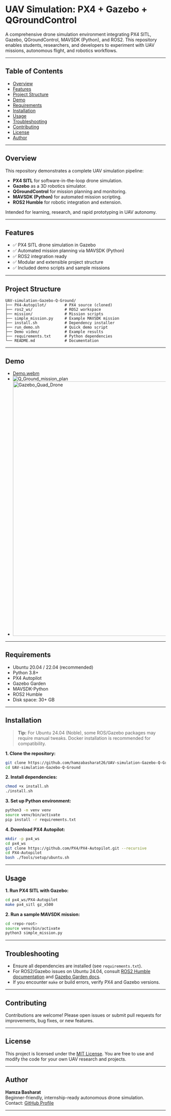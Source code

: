 # UAV Simulation: PX4 + Gazebo + QGroundControl

A comprehensive drone simulation environment integrating PX4 SITL, Gazebo, QGroundControl, MAVSDK (Python), and ROS2. This repository enables students, researchers, and developers to experiment with UAV missions, autonomous flight, and robotics workflows.

---

## Table of Contents
- [Overview](#overview)
- [Features](#features)
- [Project Structure](#project-structure)
- [Demo](#demo)
- [Requirements](#requirements)
- [Installation](#installation)
- [Usage](#usage)
- [Troubleshooting](#troubleshooting)
- [Contributing](#contributing)
- [License](#license)
- [Author](#author)

---

## Overview

This repository demonstrates a complete UAV simulation pipeline:

- **PX4 SITL** for software-in-the-loop drone simulation.
- **Gazebo** as a 3D robotics simulator.
- **QGroundControl** for mission planning and monitoring.
- **MAVSDK (Python)** for automated mission scripting.
- **ROS2 Humble** for robotic integration and extension.

Intended for learning, research, and rapid prototyping in UAV autonomy.

---

## Features

- ✅ PX4 SITL drone simulation in Gazebo
- ✅ Automated mission planning via MAVSDK (Python)
- ✅ ROS2 integration ready
- ✅ Modular and extensible project structure
- ✅ Included demo scripts and sample missions

---

## Project Structure

```
UAV-simulation-Gazebo-Q-Ground/
├── PX4-Autopilot/        # PX4 source (cloned)
├── ros2_ws/              # ROS2 workspace
├── mission/              # Mission scripts
├── simple_mission.py     # Example MAVSDK mission
├── install.sh            # Dependency installer
├── run_demo.sh           # Quick demo script
├── Demo video/           # Example results
├── requirements.txt      # Python dependencies
└── README.md             # Documentation
```

---

## Demo

- [Demo.webm](https://github.com/user-attachments/assets/1226f11a-e616-4e0d-8b4b-ce15ad755248)
- ![Q_Ground_mission_plan](https://github.com/user-attachments/assets/1072de83-e2fb-4aa9-b219-26af9198e828)
- <img width="800" alt="Gazebo_Quad_Drone" src="https://github.com/user-attachments/assets/b1e1d1a7-0b04-4e92-926f-108304f3a3d0" />

---

## Requirements

- Ubuntu 20.04 / 22.04 (recommended)
- Python 3.8+
- PX4 Autopilot
- Gazebo Garden
- MAVSDK-Python
- ROS2 Humble
- Disk space: 30+ GB

---

## Installation

> **Tip:** For Ubuntu 24.04 (Noble), some ROS/Gazebo packages may require manual tweaks. Docker installation is recommended for compatibility.

**1. Clone the repository:**
```bash
git clone https://github.com/hamzabasharat26/UAV-simulation-Gazebo-Q-Ground.git
cd UAV-simulation-Gazebo-Q-Ground
```

**2. Install dependencies:**
```bash
chmod +x install.sh
./install.sh
```

**3. Set up Python environment:**
```bash
python3 -m venv venv
source venv/bin/activate
pip install -r requirements.txt
```

**4. Download PX4 Autopilot:**
```bash
mkdir -p px4_ws
cd px4_ws
git clone https://github.com/PX4/PX4-Autopilot.git --recursive
cd PX4-Autopilot
bash ./Tools/setup/ubuntu.sh
```

---

## Usage

**1. Run PX4 SITL with Gazebo:**
```bash
cd px4_ws/PX4-Autopilot
make px4_sitl gz_x500
```

**2. Run a sample MAVSDK mission:**
```bash
cd <repo-root>
source venv/bin/activate
python3 simple_mission.py
```

---

## Troubleshooting

- Ensure all dependencies are installed (see `requirements.txt`).
- For ROS2/Gazebo issues on Ubuntu 24.04, consult [ROS2 Humble documentation](https://docs.ros.org/en/humble/Installation.html) and [Gazebo Garden docs](https://gazebosim.org/docs).
- If you encounter `make` or build errors, verify PX4 and Gazebo versions.

---

## Contributing

Contributions are welcome! Please open issues or submit pull requests for improvements, bug fixes, or new features.

---

## License

This project is licensed under the [MIT License](LICENSE). You are free to use and modify the code for your own UAV research and projects.

---

## Author

**Hamza Basharat**  
Beginner-friendly, internship-ready autonomous drone simulation.  
Contact: [GitHub Profile](https://github.com/hamzabasharat26)

---
